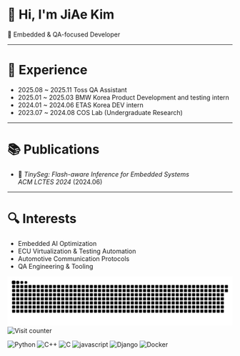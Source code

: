 
<!--
**KJA000/KJA000** is a ✨ _special_ ✨ repository because its `README.md` (this file) appears on your GitHub profile.

Here are some ideas to get you started:

- 🔭 I’m currently working on ...
- 🌱 I’m currently learning ...
- 👯 I’m looking to collaborate on ...
- 🤔 I’m looking for help with ...
- 💬 Ask me about ...
- 📫 How to reach me: ...
- 😄 Pronouns: ...
- ⚡ Fun fact: ...
-->

# 👋 Hi, I'm JiAe Kim

🚀 Embedded & QA-focused Developer  

---

# 🧪 Experience

- 2025.08 ~ 2025.11  Toss QA Assistant
- 2025.01 ~ 2025.03  BMW Korea Product Development and testing intern
- 2024.01 ~ 2024.06  ETAS Korea DEV intern
- 2023.07 ~ 2024.08  COS Lab (Undergraduate Research)

---

# 📚 Publications

- 📄 *TinySeg: Flash-aware Inference for Embedded Systems*  
  _ACM LCTES 2024_ (2024.06)

---

# 🔍 Interests

- Embedded AI Optimization  
- ECU Virtualization & Testing Automation  
- Automotive Communication Protocols  
- QA Engineering & Tooling







<img src="https://github.com/KJA000/KJA000/blob/output/github-contribution-grid-snake.svg"/>

<img src="https://moe-counter.glitch.me/get/@:KJA000?theme=rule34" alt="Visit counter">


![Python](https://img.shields.io/badge/Python-3776AB.svg?&style=for-the-badge&logo=python&logoColor=white)
![C++](https://img.shields.io/badge/C++-00599C.svg?&style=for-the-badge&logo=cplusplus&logoColor=white)
![C](https://img.shields.io/badge/C-A8B9CC.svg?style=for-the-badge&logo=C&logoColor=white)
![javascript](https://img.shields.io/badge/javascript-F7DF1E.svg?&style=for-the-badge&logo=javascript&logoColor=white)
![Django](https://img.shields.io/badge/django-092E20.svg?style=for-the-badge&logo=django&logoColor=white)
![Docker](https://img.shields.io/badge/Docker-2496ED.svg?style=for-the-badge&logo=Docker&logoColor=white)



